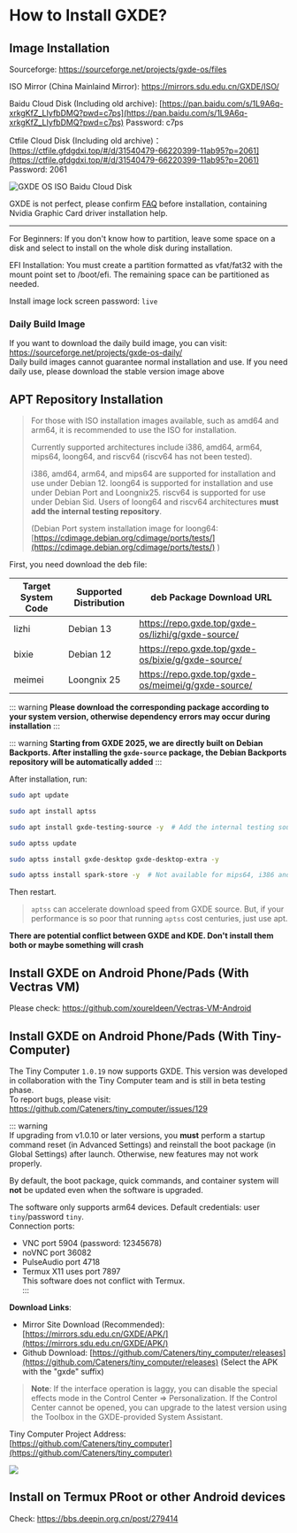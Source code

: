 # How to Install GXDE?
## Image Installation


Sourceforge: https://sourceforge.net/projects/gxde-os/files

ISO Mirror (China Mainlaind Mirror): https://mirrors.sdu.edu.cn/GXDE/ISO/

Baidu Cloud Disk (Including old archive): [https://pan.baidu.com/s/1L9A6q-xrkgKfZ_LIyfbDMQ?pwd=c7ps](https://pan.baidu.com/s/1L9A6q-xrkgKfZ_LIyfbDMQ?pwd=c7ps)  Password: c7ps   

Ctfile Cloud Disk (Including old archive)：[https://ctfile.gfdgdxi.top/#/d/31540479-66220399-11ab95?p=2061](https://ctfile.gfdgdxi.top/#/d/31540479-66220399-11ab95?p=2061) Password: 2061  

![GXDE OS ISO Baidu Cloud Disk](/install/baidu.png)


GXDE is not perfect, please confirm [FAQ](faq.md) before installation, containing Nvidia Graphic Card driver installation help. 

---

For Beginners: If you don't know how to partition, leave some space on a disk and select to install on the whole disk during installation.

EFI Installation: You must create a partition formatted as vfat/fat32 with the mount point set to /boot/efi. The remaining space can be partitioned as needed.  

Install image lock screen password: `live`  

### Daily Build Image
If you want to download the daily build image, you can visit: https://sourceforge.net/projects/gxde-os-daily/  
Daily build images cannot guarantee normal installation and use. If you need daily use, please download the stable version image above  

## APT Repository Installation
> For those with ISO installation images available, such as amd64 and arm64, it is recommended to use the ISO for installation.
> 
> Currently supported architectures include i386, amd64, arm64, mips64, loong64, and riscv64 (riscv64 has not been tested).
> 
> i386, amd64, arm64, and mips64 are supported for installation and use under Debian 12. loong64 is supported for installation and use under Debian Port and Loongnix25. riscv64 is supported for use under Debian Sid. Users of loong64 and riscv64 architectures **must add the internal testing repository**.
> 
> (Debian Port system installation image for loong64: [https://cdimage.debian.org/cdimage/ports/tests/](https://cdimage.debian.org/cdimage/ports/tests/) )

First, you need download the deb file:  

| Target System Code | Supported Distribution | deb Package Download URL |
| --- | --- | --- |
| lizhi | Debian 13 | https://repo.gxde.top/gxde-os/lizhi/g/gxde-source/ |
| bixie | Debian 12 | https://repo.gxde.top/gxde-os/bixie/g/gxde-source/ |
| meimei | Loongnix 25 | https://repo.gxde.top/gxde-os/meimei/g/gxde-source/ |

::: warning
**Please download the corresponding package according to your system version, otherwise dependency errors may occur during installation**
:::

::: warning
**Starting from GXDE 2025, we are directly built on Debian Backports. After installing the `gxde-source` package, the Debian Backports repository will be automatically added**
:::

After installation, run:  

```bash
sudo apt update

sudo apt install aptss

sudo apt install gxde-testing-source -y  # Add the internal testing source. Debian Sid/Port users must use it, amd64, mips64, i386, arm64 and Loongnix 25 users can ignore it

sudo aptss update

sudo aptss install gxde-desktop gxde-desktop-extra -y

sudo aptss install spark-store -y  # Not available for mips64, i386 and riscv64 users

```

Then restart.

> `aptss` can accelerate download speed from GXDE source. But, if your performance is so poor that running `aptss` cost centuries, just use apt.

**There are potential conflict between GXDE and KDE. Don't install them both or maybe something will crash**

## Install GXDE on Android Phone/Pads (With Vectras VM)

Please check: https://github.com/xoureldeen/Vectras-VM-Android



## Install GXDE on Android Phone/Pads (With Tiny-Computer)
The Tiny Computer `1.0.19` now supports GXDE. This version was developed in collaboration with the Tiny Computer team and is still in beta testing phase.  
To report bugs, please visit: https://github.com/Cateners/tiny_computer/issues/129  

::: warning  
If upgrading from v1.0.10 or later versions, you **must** perform a startup command reset (in Advanced Settings) and reinstall the boot package (in Global Settings) after launch. Otherwise, new features may not work properly.  

By default, the boot package, quick commands, and container system will **not** be updated even when the software is upgraded.  

The software only supports arm64 devices. Default credentials: user `tiny`/password `tiny`.  
Connection ports:  
- VNC port 5904 (password: 12345678)  
- noVNC port 36082  
- PulseAudio port 4718  
- Termux X11 uses port 7897  
This software does not conflict with Termux.  
:::  

**Download Links**:

- Mirror Site Download (Recommended): [https://mirrors.sdu.edu.cn/GXDE/APK/](https://mirrors.sdu.edu.cn/GXDE/APK/)
- Github Download: [https://github.com/Cateners/tiny_computer/releases](https://github.com/Cateners/tiny_computer/releases) (Select the APK with the "gxde" suffix)

> **Note**: If the interface operation is laggy, you can disable the special effects mode in the Control Center => Personalization. If the Control Center cannot be opened, you can upgrade to the latest version using the Toolbox in the GXDE-provided System Assistant.

Tiny Computer Project Address: [https://github.com/Cateners/tiny_computer](https://github.com/Cateners/tiny_computer)

![](/tiny-computer.jpg)  

## Install on Termux PRoot or other Android devices

Check: https://bbs.deepin.org.cn/post/279414
